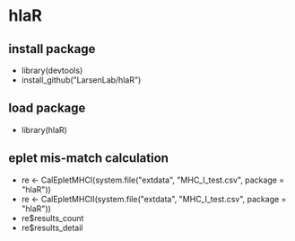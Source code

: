 # hlaR
## install package
* library(devtools)   
* install_github("LarsenLab/hlaR")
## load package
* library(hlaR) 
## eplet mis-match calculation
* re <- CalEpletMHCI(system.file("extdata", "MHC_I_test.csv", package = "hlaR"))
* re <- CalEpletMHCII(system.file("extdata", "MHC_I_test.csv", package = "hlaR"))
* re$results_count  
* re$results_detail
